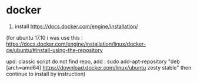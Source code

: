 # docker

1. install https://docs.docker.com/engine/installation/

(for ubuntu 17.10 i was use this : https://docs.docker.com/engine/installation/linux/docker-ce/ubuntu/#install-using-the-repository 

upd: classic script do not find repo, add : sudo add-apt-repository "deb [arch=amd64] https://download.docker.com/linux/ubuntu zesty stable" then continue to install by instruction)
